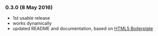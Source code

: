 ### 0.3.0 (8 May 2016)

* 1st usable release
* works dynamically
* updated README and documentation, based on [HTML5 Boilerplate](https://html5boilerplate.com)